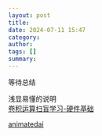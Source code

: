```yaml
---
layout: post
title: 
date: 2024-07-11 15:47
category: 
author: 
tags: []
summary: 
---
```


等待总结

浅显易懂的说明<br>
[卷积运算扫盲学习-硬件基础](https://zhuanlan.zhihu.com/p/694356231)

[animatedai](https://animatedai.github.io/)